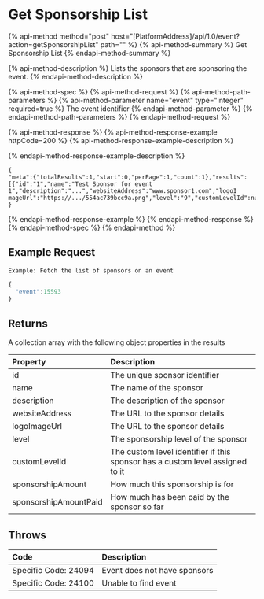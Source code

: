 # Get Sponsorship List

{% api-method method="post" host="\[PlatformAddress\]/api/1.0/event?action=getSponsorshipList" path="" %}
{% api-method-summary %}
Get Sponsorship List
{% endapi-method-summary %}

{% api-method-description %}
Lists the sponsors that are sponsoring the event.
{% endapi-method-description %}

{% api-method-spec %}
{% api-method-request %}
{% api-method-path-parameters %}
{% api-method-parameter name="event" type="integer" required=true %}
The event identifier
{% endapi-method-parameter %}
{% endapi-method-path-parameters %}
{% endapi-method-request %}

{% api-method-response %}
{% api-method-response-example httpCode=200 %}
{% api-method-response-example-description %}

{% endapi-method-response-example-description %}

```text
{
"meta":{"totalResults":1,"start":0,"perPage":1,"count":1},"results":[{"id":"1","name":"Test Sponsor for event 1","description":"...","websiteAddress":"www.sponsor1.com","logoI
mageUrl":"https://.../554ac739bcc9a.png","level":"9","customLevelId":null,"sponsorshipAmount":"44","sponsorshipAmountPaid":"4"}]
}
```
{% endapi-method-response-example %}
{% endapi-method-response %}
{% endapi-method-spec %}
{% endapi-method %}

## Example Request

`Example: Fetch the list of sponsors on an event`

```javascript
{
  "event":15593
}
```

## Returns

A collection array with the following object properties in the results

| Property | Description |
| :--- | :--- |
| id | The unique sponsor identifier |
| name | The name of the sponsor |
| description | The description of the sponsor |
| websiteAddress | The URL to the sponsor details |
| logoImageUrl | The URL to the sponsor details |
| level | The sponsorship level of the sponsor |
| customLevelId | The custom level identifier if this sponsor has a custom level assigned to it |
| sponsorshipAmount | How much this sponsorship is for |
| sponsorshipAmountPaid | How much has been paid by the sponsor so far |

## Throws

| Code | Description |
| :--- | :--- |
| Specific Code: 24094 | Event does not have sponsors |
| Specific Code: 24100 | Unable to find event |

